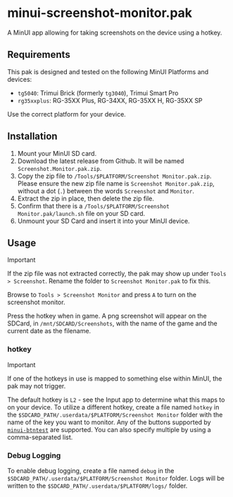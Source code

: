 # minui-screenshot-monitor.pak

A MinUI app allowing for taking screenshots on the device using a hotkey.

## Requirements

This pak is designed and tested on the following MinUI Platforms and devices:

- `tg5040`: Trimui Brick (formerly `tg3040`), Trimui Smart Pro
- `rg35xxplus`: RG-35XX Plus, RG-34XX, RG-35XX H, RG-35XX SP

Use the correct platform for your device.

## Installation

1. Mount your MinUI SD card.
2. Download the latest release from Github. It will be named `Screenshot.Monitor.pak.zip`.
3. Copy the zip file to `/Tools/$PLATFORM/Screenshot Monitor.pak.zip`. Please ensure the new zip file name is `Screenshot Monitor.pak.zip`, without a dot (`.`) between the words `Screenshot` and `Monitor`.
4. Extract the zip in place, then delete the zip file.
5. Confirm that there is a `/Tools/$PLATFORM/Screenshot Monitor.pak/launch.sh` file on your SD card.
6. Unmount your SD Card and insert it into your MinUI device.

## Usage

> [!IMPORTANT]
> If the zip file was not extracted correctly, the pak may show up under `Tools > Screenshot`. Rename the folder to `Screenshot Monitor.pak` to fix this.

Browse to `Tools > Screenshot Monitor` and press `A` to turn on the screenshot monitor.

Press the hotkey when in game. A png screenshot will appear on the SDCard, in `/mnt/SDCARD/Screenshots`, with the name of the game and the current date as the filename.

### hotkey

> [!IMPORTANT]
> If one of the hotkeys in use is mapped to something else within MinUI, the pak may not trigger.

The default hotkey is `L2` - see the Input app to determine what this maps to on your device. To utilize a different hotkey, create a file named `hotkey` in the `$SDCARD_PATH/.userdata/$PLATFORM/Screenshot Monitor` folder with the name of the key you want to monitor. Any of the buttons supported by [`minui-btntest`](https://github.com/josegonzalez/minui-btntest) are supported. You can also specify multiple by using a comma-separated list.

### Debug Logging

To enable debug logging, create a file named `debug` in the `$SDCARD_PATH/.userdata/$PLATFORM/Screenshot Monitor` folder. Logs will be written to the `$SDCARD_PATH/.userdata/$PLATFORM/logs/` folder.
